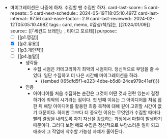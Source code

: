 - 마이그레이션은 나중에 하자. 수집할 땐 수집만 하자.
  card-last-score:: 5
  card-repeats:: 5
  card-next-schedule:: 2024-05-19T18:05:10.497Z
  card-last-interval:: 97.56
  card-ease-factor:: 2.9
  card-last-reviewed:: 2024-02-12T05:05:10.498Z
  tags:: card, memo, #감상/책/읽는, [[2024/01/09]] 
  source:: [[『세컨드 브레인』, 티아고 포르테]] 
  purpose:: 
  * [ ] [[p1.영감]] 
  * [X] [[p2.유용]]
  * [ ] [[p3.개인적]]
  * [ ] [[p4.놀랄]]
	- 생각들
		- 수집 시점은 카테고리하기 최악의 시점이다. 정신적으로 부담을 줄 수 있다. 일단 수집하고 더 나은 시간에 마이그레이션을 하라.
			- {{embed ((65dfd5f1-e323-4dbe-b5d8-24ce979c41ef))}}
	- 인용
		- 아이디어를 처음 수집하는 순간은 그것이 어떤 것과 관련 있는지 결정하기에 최악의 시기라는 점이다. 첫 번째 이유는 그 아이디어를 처음 접한 뒤 해당 아이디어를 활용한 최종 목적에 대해 깊이 고민할 시간이 없기 때문이다. 하지만 그보다 더 중요한 이유는 무엇인가 수집할 때마다 빨리 결정을 내리도록 자기 자신을 강요하는 과정에서 마찰이 발생하기 때문이다. 그러다 보면 메모 수집은 정신적으로 부담스러운 일이 되고 애초에 그 작업에 착수할 가능성 자체가 줄어든다.